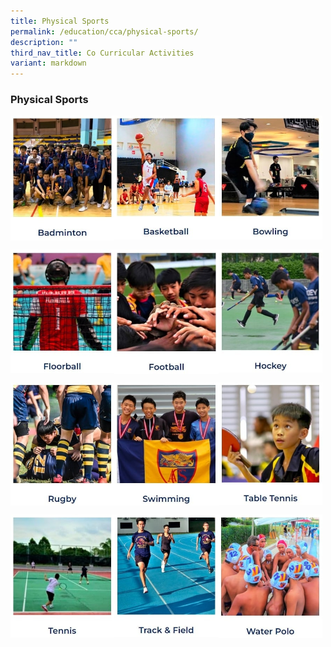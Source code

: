 ```yaml
---
title: Physical Sports
permalink: /education/cca/physical-sports/
description: ""
third_nav_title: Co Curricular Activities
variant: markdown
---
```

### **Physical Sports**

<p><a href="https://sites.google.com/moe.edu.sg/acsbrbmt/home">
<img src="/images/sports1.jpg" style="width:33%" align="left">
</a></p>

<p><a href="https://sites.google.com/moe.edu.sg/acsbrbasketball">
<img src="/images/sports2.jpg" style="width:33%" align="left">
</a></p>

<p><a href="https://sites.google.com/moe.edu.sg/bowling/home">
<img src="/images/sports3.jpg" style="width:33%" align="left">
</a></p>

<br clear="left">	

<p><a href="https://sites.google.com/moe.edu.sg/acsbr-floorball/home">
<img src="/images/sports4.jpg" style="width:33%" align="left">
</a></p>

<p><a href="https://sites.google.com/moe.edu.sg/acsbr-football/home">
<img src="/images/sports5.jpg" style="width:33%" align="left">
</a></p>

<p><a href="https://sites.google.com/moe.edu.sg/acsbr-hockey/home">
<img src="/images/sports6.jpg" style="width:33%" align="left">
</a></p>

<br clear="left">	

<p><a href="https://sites.google.com/moe.edu.sg/acsbrrugby/home">
<img src="/images/sports7.jpg" style="width:33%" align="left">
</a></p>

<p><a href="https://sites.google.com/moe.edu.sg/swimmingbarkersharks/home">
<img src="/images/sports8.jpg" style="width:33%" align="left">
</a></p>

<p><a href="https://sites.google.com/moe.edu.sg/table-tennis-cca/home">
<img src="/images/sports9.jpg" style="width:33%" align="left">
</a></p>

<br clear="left">	

<p><a href="https://sites.google.com/moe.edu.sg/acsbrtennis/home">
<img src="/images/sports10.jpg" style="width:33%" align="left">
</a></p>

<p><a href="https://sites.google.com/moe.edu.sg/acs-barker-road-track/home">
<img src="/images/sports11.jpg" style="width:33%" align="left">
</a></p>

<p><a href="https://sites.google.com/moe.edu.sg/acsbr-water-polo/home">
<img src="/images/sports12.jpg" style="width:33%" align="left">
</a></p>